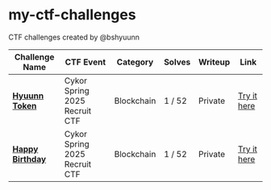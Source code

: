 # my-ctf-challenges
CTF challenges created by @bshyuunn

| Challenge Name    | CTF Event                     |  Category       | Solves |    Writeup  | Link                 |
|-------------------|-------------------------------|-----------------|--------|-------------|----------------------|
| [**Hyuunn Token**](./cykor-spring-2025-recruit-ctf/hyuunn-token/)  | Cykor Spring 2025 Recruit CTF | Blockchain      | 1 / 52 |   Private   | [Try it here](https://dreamhack.io/wargame/challenges/1856) |
| [**Happy Birthday**](./cykor-spring-2025-recruit-ctf/happy-birthday/) | Cykor Spring 2025 Recruit CTF | Blockchain      | 1 / 52 |   Private   | [Try it here](https://dreamhack.io/wargame/challenges/1826) |
